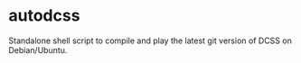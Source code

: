 # autodcss
Standalone shell script to compile and play the latest git version of DCSS on Debian/Ubuntu.
